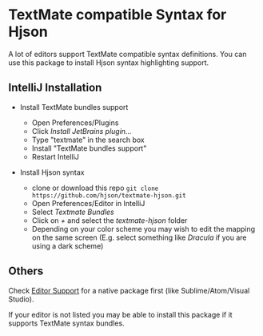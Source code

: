 # TextMate compatible Syntax for Hjson

A lot of editors support TextMate compatible syntax definitions. You can use this package to install Hjson syntax highlighting support.

## IntelliJ Installation

- Install TextMate bundles support
  - Open Preferences/Plugins
  - Click *Install JetBrains plugin...*
  - Type "textmate" in the search box
  - Install "TextMate bundles support"
  - Restart IntelliJ

- Install Hjson syntax
  - clone or download this repo
    `git clone https://github.com/hjson/textmate-hjson.git`
  - Open Preferences/Editor in IntelliJ
  - Select *Textmate Bundles*
  - Click on *+* and select the *textmate-hjson* folder
  - Depending on your color scheme you may wish to edit the mapping on the same screen (E.g. select something like *Dracula* if you are using a dark scheme)

## Others

Check [Editor Support](http://hjson.org/download.html#ed) for a native package first (like Sublime/Atom/Visual Studio).

If your editor is not listed you may be able to install this package if it supports TextMate syntax bundles.
